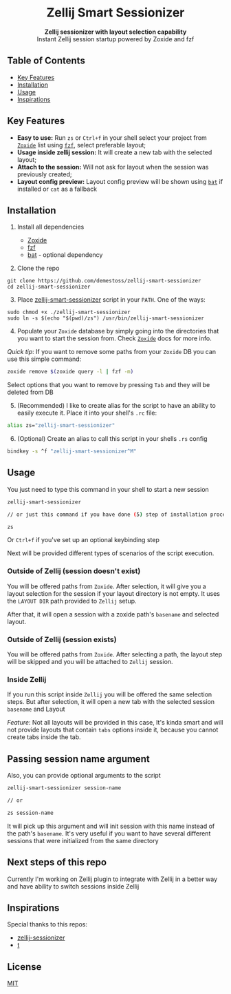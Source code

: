 <h1 align="center">Zellij Smart Sessionizer</h1>

<div align="center">
  <strong>Zellij sessionizer with layout selection capability</strong>
</div>

<div align="center">
    Instant Zellij session startup powered by Zoxide and fzf
</div>

## Table of Contents

- [Key Features](#key-features)
- [Installation](#installation)
- [Usage](#usage)
- [Inspirations](#inspirations)

## Key Features

- **Easy to use:** Run `zs` or `Ctrl+f` in your shell select your project from [`Zoxide`](https://github.com/ajeetdsouza/zoxide) list using [`fzf`](https://github.com/junegunn/fzf), select preferable layout;
- **Usage inside zellij session:** It will create a new tab with the selected layout;
- **Attach to the session:** Will not ask for layout when the session was previously created;
- **Layout config preview:** Layout config preview will be shown using [`bat`](https://github.com/sharkdp/bat) if installed or `cat` as a fallback

## Installation

1. Install all dependencies

   - [Zoxide](https://github.com/ajeetdsouza/zoxide)
   - [fzf](https://github.com/junegunn/fzf)
   - [bat](https://github.com/junegunn/fzf) - optional dependency

2. Clone the repo

```
git clone https://github.com/demestoss/zellij-smart-sessionizer
cd zellij-smart-sessionizer
```

3. Place [zellij-smart-sessionizer](https://github.com/demestoss/zellij-smart-sessionizer/blob/master/zellij-smart-sessionizer) script in your `PATH`. One of the ways:

```
sudo chmod +x ./zellij-smart-sessionizer
sudo ln -s $(echo "$(pwd)/zs") /usr/bin/zellij-smart-sessionizer
```

4. Populate your `Zoxide` database by simply going into the directories that you want to start the session from. Check [`Zoxide`](https://github.com/ajeetdsouza/zoxide) docs for more info.

_Quick tip_: If you want to remove some paths from your `Zoxide` DB you can use this simple command:

```sh
zoxide remove $(zoxide query -l | fzf -m)
```

Select options that you want to remove by pressing `Tab` and they will be deleted from DB

5. (Recommended) I like to create alias for the script to have an ability to easily execute it. Place it into your shell's `.rc` file:

```sh
alias zs="zellij-smart-sessionizer"
```

6. (Optional) Create an alias to call this script in your shells `.rs` config

```sh
bindkey -s ^f "zellij-smart-sessionizer^M"
```

## Usage

You just need to type this command in your shell to start a new session

```sh
zellij-smart-sessionizer

// or just this command if you have done (5) step of installation process

zs
```

Or `Ctrl+f` if you've set up an optional keybinding step

Next will be provided different types of scenarios of the script execution.

### Outside of Zellij (session doesn't exist)

You will be offered paths from `Zoxide`. After selection, it will give you a layout selection for the session if your layout directory is not empty. It uses the `LAYOUT DIR` path provided to `Zellij` setup.

After that, it will open a session with a zoxide path's `basename` and selected layout.

### Outside of Zellij (session exists)

You will be offered paths from `Zoxide`. After selecting a path, the layout step will be skipped and you will be attached to `Zellij` session.

### Inside Zellij

If you run this script inside `Zellij` you will be offered the same selection steps. But after selection, it will open a new tab with the selected session `basename` and Layout

_Feature_: Not all layouts will be provided in this case, It's kinda smart and will not provide layouts that contain `tabs` options inside it, because you cannot create tabs inside the tab.

## Passing session name argument

Also, you can provide optional arguments to the script

```sh
zellij-smart-sessionizer session-name

// or

zs session-name
```

It will pick up this argument and will init session with this name instead of the path's `basename`. It's very useful if you want to have several different sessions that were initialized from the same directory

## Next steps of this repo

Currently I'm working on Zellij plugin to integrate with Zellij in a better way and have ability to switch sessions inside Zellij

## Inspirations

Special thanks to this repos:

- [zellij-sessionizer](https://github.com/silicakes/zellij-sessionizer/tree/main)
- [t](https://github.com/joshmedeski/t-smart-tmux-session-manager)

## License

[MIT](https://tldrlegal.com/license/mit-license)
